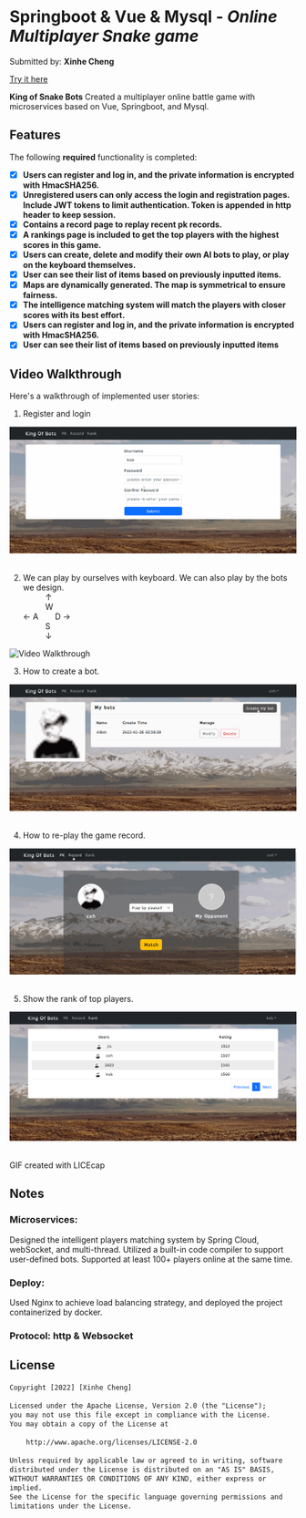# Springboot & Vue & Mysql  - *Online Multiplayer Snake game*

Submitted by: **Xinhe Cheng**

[Try it here](https://app4561.acapp.acwing.com.cn/)

**King of Snake Bots** Created a multiplayer online battle game with microservices based on Vue, Springboot, and Mysql.


## Features

The following **required** functionality is completed:

- [x] **Users can register and log in, and the private information is encrypted with HmacSHA256.**
- [x] **Unregistered users can only access the login and registration pages. Include JWT tokens to limit authentication. Token is appended in http header to keep session.**
- [x] **Contains a record page to replay recent pk records.**
- [x] **A rankings page is included to get the top players with the highest scores in this game.**
- [x] **Users can create, delete and modify their own AI bots to play, or play on the keyboard themselves.**
- [x] **User can see their list of items based on previously inputted items.**
- [x] **Maps are dynamically generated. The map is symmetrical to ensure fairness.**
- [x] **The intelligence matching system will match the players with closer scores with its best effort.**
- [x] **Users can register and log in, and the private information is encrypted with HmacSHA256.**
- [x] **User can see their list of items based on previously inputted items**

## Video Walkthrough

Here's a walkthrough of implemented user stories:



1. Register and login
<img src='gif/register.gif' title='Video Walkthrough' width='' alt='Video Walkthrough' />  
&ensp;


2. We can play by ourselves with  keyboard. We can also play by the bots we design.    
         &ensp;&emsp;&emsp;  ↑  
         &ensp;&emsp;&emsp;  W  
 ← A &emsp; &ensp;D →  
       &ensp;&emsp;&emsp;   S  
       &ensp;&emsp;&emsp;    ↓ 
<img src='gif/PK.gif' title='Video Walkthrough' width='' alt='Video Walkthrough' />  
&ensp;


3. How to create a bot.
<img src='gif/bot.gif' title='Video Walkthrough' width='' alt='Video Walkthrough' />  
&ensp;

4. How to re-play the game record.
<img src='gif/record.gif' title='Video Walkthrough' width='' alt='Video Walkthrough' />
&ensp;

5. Show the rank of top players.
<img src='gif/rank.png' title='Video Walkthrough' width='' alt='Video Walkthrough' />  
&ensp;


<!-- Replace this with whatever GIF tool you used! -->
GIF created with LICEcap 
<!-- Recommended tools:
[Kap](https://getkap.co/) for macOS
[ScreenToGif](https://www.screentogif.com/) for Windows
[peek](https://github.com/phw/peek) for Linux. -->

## Notes

### Microservices: 
Designed the intelligent players matching system by Spring Cloud, webSocket, and multi-thread. 
Utilized a built-in code compiler to support user-defined bots. Supported at least 100+ players online at the same time.
### Deploy: 
Used Nginx to achieve load balancing strategy, and deployed the project containerized by docker.
### Protocol: http & Websocket

## License

    Copyright [2022] [Xinhe Cheng]

    Licensed under the Apache License, Version 2.0 (the "License");
    you may not use this file except in compliance with the License.
    You may obtain a copy of the License at

        http://www.apache.org/licenses/LICENSE-2.0

    Unless required by applicable law or agreed to in writing, software
    distributed under the License is distributed on an "AS IS" BASIS,
    WITHOUT WARRANTIES OR CONDITIONS OF ANY KIND, either express or implied.
    See the License for the specific language governing permissions and
    limitations under the License.
